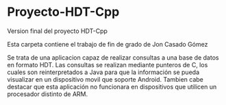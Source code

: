 # Proyecto-HDT-Cpp
Version final del proyecto HDT-Cpp


Esta carpeta contiene el trabajo de fin de grado de Jon Casado Gómez


Se trata de una aplicacion capaz de realizar consultas a una base de datos en formato HDT. Las consultas se realizan
mediante punteros de C, los cuales son reinterpretados a Java para que la información se pueda visualizar en un dispositivo
movil que soporte Android. Tambien cabe destacar que esta aplicación no funcionara en dispositivos que utilicen un procesador 
distinto de ARM.

